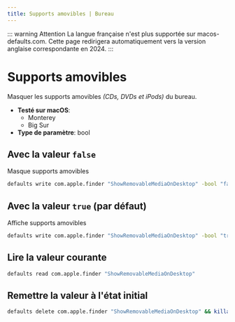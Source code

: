 ```yaml
---
title: Supports amovibles | Bureau
---
```


::: warning Attention
La langue française n'est plus supportée sur macos-defaults.com. Cette page redirigera automatiquement vers la version anglaise correspondante en 2024.
:::

# Supports amovibles

Masquer les supports amovibles _(CDs, DVDs et iPods)_ du bureau.

<!-- break lists -->

- **Testé sur macOS**:
  - Monterey
  - Big Sur
- **Type de paramètre**: bool

## Avec la valeur `false`

Masque supports amovibles

```bash
defaults write com.apple.finder "ShowRemovableMediaOnDesktop" -bool "false" && killall Finder
```

## Avec la valeur `true` (par défaut)

Affiche supports amovibles

```bash
defaults write com.apple.finder "ShowRemovableMediaOnDesktop" -bool "true" && killall Finder
```

## Lire la valeur courante

```bash
defaults read com.apple.finder "ShowRemovableMediaOnDesktop"
```

## Remettre la valeur à l'état initial

```bash
defaults delete com.apple.finder "ShowRemovableMediaOnDesktop" && killall Finder
```
